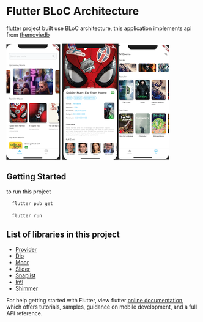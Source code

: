 # Flutter BLoC Architecture 

flutter project built use BLoC architecture, this application implements api from [themoviedb](http://themoviedb.org)

![Screenshot](cinema.png)

## Getting Started

to run this project

```
  flutter pub get

  flutter run

```


## List of libraries in this project
* [Provider](https://pub.dev/packages/provider)
* [Dio](https://pub.dev/packages/dio)
* [Moor](https://pub.dev/packages/moor_flutter)
* [Slider](https://pub.dev/packages/carousel_slider)
* [Snaplist](https://pub.dev/packages/snaplist)
* [Intl](https://pub.dev/packages/intl)
* [Shimmer](https://pub.dev/packages/shimmer)


For help getting started with Flutter, view flutter
[online documentation](https://flutter.dev/docs), which offers tutorials,
samples, guidance on mobile development, and a full API reference.



